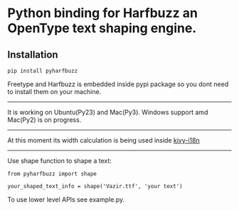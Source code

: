 # Python binding for Harfbuzz an OpenType text shaping engine.


## Installation
```
pip install pyharfbuzz
```

Freetype and Harfbuzz is embedded inside pypi package so you dont need to install them on your machine.

-------------------

It is working on Ubuntu(Py23) and Mac(Py3).
Windows support amd Mac(Py2) is on progress.

-------------------

At this moment its width calculation is being used inside [kivy-i18n](https://github.com/RevengeComing/kivy-i18n)

-------------------

Use shape function to shape a text:

```
from pyharfbuzz import shape

your_shaped_text_info = shape('Vazir.ttf', 'your text')
```

To use lower level APIs see example.py.